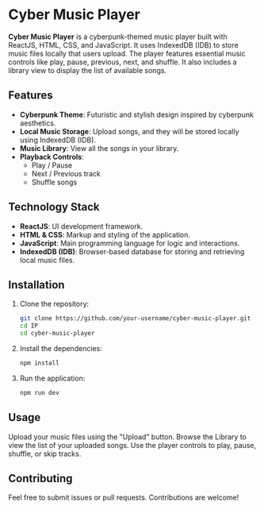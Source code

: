 # Cyber Music Player

**Cyber Music Player** is a cyberpunk-themed music player built with ReactJS, HTML, CSS, and JavaScript. It uses IndexedDB (IDB) to store music files locally that users upload. The player features essential music controls like play, pause, previous, next, and shuffle. It also includes a library view to display the list of available songs.

## Features

- **Cyberpunk Theme**: Futuristic and stylish design inspired by cyberpunk aesthetics.
- **Local Music Storage**: Upload songs, and they will be stored locally using IndexedDB (IDB).
- **Music Library**: View all the songs in your library.
- **Playback Controls**:
  - Play / Pause
  - Next / Previous track
  - Shuffle songs

## Technology Stack

- **ReactJS**: UI development framework.
- **HTML & CSS**: Markup and styling of the application.
- **JavaScript**: Main programming language for logic and interactions.
- **IndexedDB (IDB)**: Browser-based database for storing and retrieving local music files.

## Installation

1. Clone the repository:
   ```bash
   git clone https://github.com/your-username/cyber-music-player.git
   cd IP
   cd cyber-music-player
2. Install the dependencies:
    ```bash
    npm install
3. Run the application:
    ```bash
    npm run dev
## Usage
Upload your music files using the "Upload" button.
Browse the Library to view the list of your uploaded songs.
Use the player controls to play, pause, shuffle, or skip tracks.

## Contributing
Feel free to submit issues or pull requests. Contributions are welcome!

